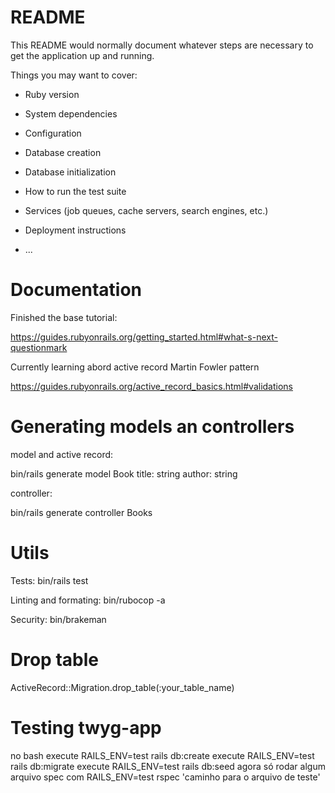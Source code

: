 # README

This README would normally document whatever steps are necessary to get the
application up and running.

Things you may want to cover:

* Ruby version

* System dependencies

* Configuration

* Database creation

* Database initialization

* How to run the test suite

* Services (job queues, cache servers, search engines, etc.)

* Deployment instructions

* ...

# Documentation

Finished the base tutorial:

https://guides.rubyonrails.org/getting_started.html#what-s-next-questionmark

Currently learning abord active record Martin Fowler pattern

https://guides.rubyonrails.org/active_record_basics.html#validations

# Generating models an controllers

model and active record:

bin/rails generate model Book title: string author: string

controller:

bin/rails generate controller Books

# Utils

Tests:
bin/rails test

Linting and formating:
bin/rubocop -a

Security:
bin/brakeman

# Drop table

ActiveRecord::Migration.drop_table(:your_table_name)

# Testing twyg-app

no bash execute RAILS_ENV=test rails db:create
execute RAILS_ENV=test rails db:migrate
execute RAILS_ENV=test rails db:seed
agora só rodar algum arquivo spec com RAILS_ENV=test rspec 'caminho para o arquivo de teste'